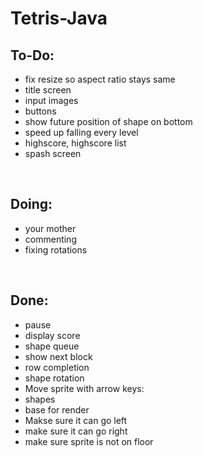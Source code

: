 # Tetris-Java

To-Do:
-
- fix resize so aspect ratio stays same
- title screen
- input images
- buttons
- show future position of shape on bottom
- speed up falling every level
- highscore, highscore list
- spash screen

<br>

Doing:
-
- your mother
- commenting
- fixing rotations



<br>

Done: 
-
- pause
- display score
- shape queue
- show next block
- row completion
- shape rotation
- Move sprite with arrow keys:
- shapes
- base for render
- Makse sure it can go left
- make sure it can go right
- make sure sprite is not on floor

